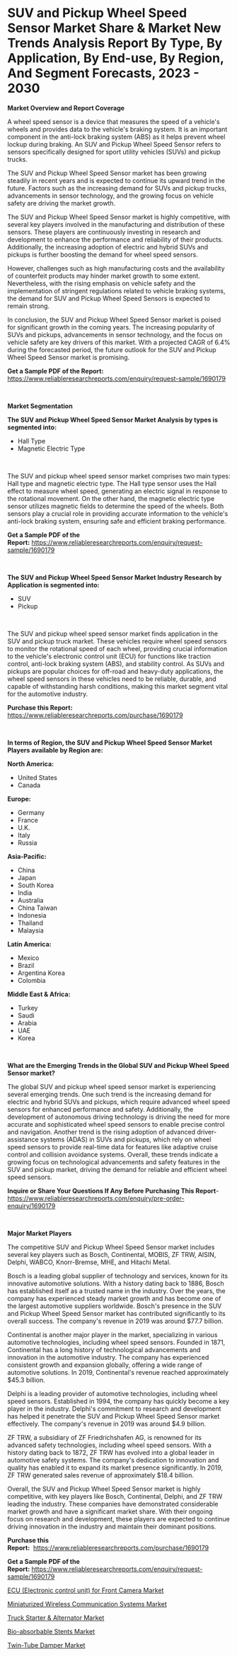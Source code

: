 <p><h1>SUV and Pickup Wheel Speed Sensor Market Share & Market New Trends Analysis Report By Type, By Application, By End-use, By Region, And Segment Forecasts, 2023 - 2030</h1></p><p><strong>Market Overview and Report Coverage</strong></p>
<p><p>A wheel speed sensor is a device that measures the speed of a vehicle's wheels and provides data to the vehicle's braking system. It is an important component in the anti-lock braking system (ABS) as it helps prevent wheel lockup during braking. An SUV and Pickup Wheel Speed Sensor refers to sensors specifically designed for sport utility vehicles (SUVs) and pickup trucks.</p><p>The SUV and Pickup Wheel Speed Sensor market has been growing steadily in recent years and is expected to continue its upward trend in the future. Factors such as the increasing demand for SUVs and pickup trucks, advancements in sensor technology, and the growing focus on vehicle safety are driving the market growth.</p><p>The SUV and Pickup Wheel Speed Sensor market is highly competitive, with several key players involved in the manufacturing and distribution of these sensors. These players are continuously investing in research and development to enhance the performance and reliability of their products. Additionally, the increasing adoption of electric and hybrid SUVs and pickups is further boosting the demand for wheel speed sensors.</p><p>However, challenges such as high manufacturing costs and the availability of counterfeit products may hinder market growth to some extent. Nevertheless, with the rising emphasis on vehicle safety and the implementation of stringent regulations related to vehicle braking systems, the demand for SUV and Pickup Wheel Speed Sensors is expected to remain strong.</p><p>In conclusion, the SUV and Pickup Wheel Speed Sensor market is poised for significant growth in the coming years. The increasing popularity of SUVs and pickups, advancements in sensor technology, and the focus on vehicle safety are key drivers of this market. With a projected CAGR of 6.4% during the forecasted period, the future outlook for the SUV and Pickup Wheel Speed Sensor market is promising.</p></p>
<p><strong>Get a Sample PDF of the Report:</strong> <a href="https://www.reliableresearchreports.com/enquiry/request-sample/1690179">https://www.reliableresearchreports.com/enquiry/request-sample/1690179</a></p>
<p>&nbsp;</p>
<p><strong>Market Segmentation</strong></p>
<p><strong>The SUV and Pickup Wheel Speed Sensor Market Analysis by types is segmented into:</strong></p>
<p><ul><li>Hall Type</li><li>Magnetic Electric Type</li></ul></p>
<p>&nbsp;</p>
<p><p>The SUV and pickup wheel speed sensor market comprises two main types: Hall type and magnetic electric type. The Hall type sensor uses the Hall effect to measure wheel speed, generating an electric signal in response to the rotational movement. On the other hand, the magnetic electric type sensor utilizes magnetic fields to determine the speed of the wheels. Both sensors play a crucial role in providing accurate information to the vehicle's anti-lock braking system, ensuring safe and efficient braking performance.</p></p>
<p><strong>Get a Sample PDF of the Report:</strong>&nbsp;<a href="https://www.reliableresearchreports.com/enquiry/request-sample/1690179">https://www.reliableresearchreports.com/enquiry/request-sample/1690179</a></p>
<p>&nbsp;</p>
<p><strong>The SUV and Pickup Wheel Speed Sensor Market Industry Research by Application is segmented into:</strong></p>
<p><ul><li>SUV</li><li>Pickup</li></ul></p>
<p>&nbsp;</p>
<p><p>The SUV and pickup wheel speed sensor market finds application in the SUV and pickup truck market. These vehicles require wheel speed sensors to monitor the rotational speed of each wheel, providing crucial information to the vehicle's electronic control unit (ECU) for functions like traction control, anti-lock braking system (ABS), and stability control. As SUVs and pickups are popular choices for off-road and heavy-duty applications, the wheel speed sensors in these vehicles need to be reliable, durable, and capable of withstanding harsh conditions, making this market segment vital for the automotive industry.</p></p>
<p><strong>Purchase this Report:</strong>&nbsp; <a href="https://www.reliableresearchreports.com/purchase/1690179">https://www.reliableresearchreports.com/purchase/1690179</a></p>
<p>&nbsp;</p>
<p><strong>In terms of Region, the SUV and Pickup Wheel Speed Sensor Market Players available by Region are:</strong></p>
<p>
    <p> <strong> North America: </strong>
        <ul>
            <li>United States</li>
            <li>Canada</li>
        </ul>
        </p> 
    <p> <strong> Europe: </strong>
        <ul>
            <li>Germany</li>
            <li>France</li>
            <li>U.K.</li>
            <li>Italy</li>
            <li>Russia</li>
        </ul>
        </p> 
    <p> <strong> Asia-Pacific: </strong>
        <ul>
            <li>China</li>
            <li>Japan</li>
            <li>South Korea</li>
            <li>India</li>
            <li>Australia</li>
            <li>China Taiwan</li>
            <li>Indonesia</li>
            <li>Thailand</li>
            <li>Malaysia</li>
        </ul>
        </p> 
    <p> <strong> Latin America: </strong>
        <ul>
            <li>Mexico</li>
            <li>Brazil</li>
            <li>Argentina Korea</li>
            <li>Colombia</li>
        </ul>
        </p> 
    <p> <strong> Middle East & Africa: </strong>
        <ul>
            <li>Turkey</li>
            <li>Saudi</li>
            <li>Arabia</li>
            <li>UAE</li>
            <li>Korea</li>
        </ul>
    </p>
    </p>
<p>&nbsp;</p>
<p><strong>What are the Emerging Trends in the Global SUV and Pickup Wheel Speed Sensor market?</strong></p>
<p><p>The global SUV and pickup wheel speed sensor market is experiencing several emerging trends. One such trend is the increasing demand for electric and hybrid SUVs and pickups, which require advanced wheel speed sensors for enhanced performance and safety. Additionally, the development of autonomous driving technology is driving the need for more accurate and sophisticated wheel speed sensors to enable precise control and navigation. Another trend is the rising adoption of advanced driver-assistance systems (ADAS) in SUVs and pickups, which rely on wheel speed sensors to provide real-time data for features like adaptive cruise control and collision avoidance systems. Overall, these trends indicate a growing focus on technological advancements and safety features in the SUV and pickup market, driving the demand for reliable and efficient wheel speed sensors.</p></p>
<p><strong>Inquire or Share Your Questions If Any Before Purchasing This Report</strong>- <a href="https://www.reliableresearchreports.com/enquiry/pre-order-enquiry/1690179">https://www.reliableresearchreports.com/enquiry/pre-order-enquiry/1690179</a></p>
<p>&nbsp;</p>
<p><strong>Major Market Players</strong></p>
<p><p>The competitive SUV and Pickup Wheel Speed Sensor market includes several key players such as Bosch, Continental, MOBIS, ZF TRW, AISIN, Delphi, WABCO, Knorr-Bremse, MHE, and Hitachi Metal.</p><p>Bosch is a leading global supplier of technology and services, known for its innovative automotive solutions. With a history dating back to 1886, Bosch has established itself as a trusted name in the industry. Over the years, the company has experienced steady market growth and has become one of the largest automotive suppliers worldwide. Bosch's presence in the SUV and Pickup Wheel Speed Sensor market has contributed significantly to its overall success. The company's revenue in 2019 was around $77.7 billion.</p><p>Continental is another major player in the market, specializing in various automotive technologies, including wheel speed sensors. Founded in 1871, Continental has a long history of technological advancements and innovation in the automotive industry. The company has experienced consistent growth and expansion globally, offering a wide range of automotive solutions. In 2019, Continental's revenue reached approximately $45.3 billion.</p><p>Delphi is a leading provider of automotive technologies, including wheel speed sensors. Established in 1994, the company has quickly become a key player in the industry. Delphi's commitment to research and development has helped it penetrate the SUV and Pickup Wheel Speed Sensor market effectively. The company's revenue in 2019 was around $4.9 billion.</p><p>ZF TRW, a subsidiary of ZF Friedrichshafen AG, is renowned for its advanced safety technologies, including wheel speed sensors. With a history dating back to 1872, ZF TRW has evolved into a global leader in automotive safety systems. The company's dedication to innovation and quality has enabled it to expand its market presence significantly. In 2019, ZF TRW generated sales revenue of approximately $18.4 billion.</p><p>Overall, the SUV and Pickup Wheel Speed Sensor market is highly competitive, with key players like Bosch, Continental, Delphi, and ZF TRW leading the industry. These companies have demonstrated considerable market growth and have a significant market share. With their ongoing focus on research and development, these players are expected to continue driving innovation in the industry and maintain their dominant positions.</p></p>
<p><strong>Purchase this Report:</strong>&nbsp;&nbsp;<a href="https://www.reliableresearchreports.com/purchase/1690179">https://www.reliableresearchreports.com/purchase/1690179</a></p>
<p></p>
<p><strong>Get a Sample PDF of the Report:</strong>&nbsp;<a href="https://www.reliableresearchreports.com/enquiry/request-sample/1690179">https://www.reliableresearchreports.com/enquiry/request-sample/1690179</a></p>
<p><p><a href="https://github.com/Chiragrp23/Market-Research-Report-List-1/blob/main/ecu-electronic-control-unit-for-front-camera-market.md">ECU (Electronic control unit) for Front Camera Market</a></p><p><a href="https://www.linkedin.com/pulse/miniaturized-wireless-communication-systems-market-research-ydetc/">Miniaturized Wireless Communication Systems Market</a></p><p><a href="https://github.com/Chiragrp24/Market-Research-Report-List-1/blob/main/truck-starter-alternator-market.md">Truck Starter & Alternator Market</a></p><p><a href="https://medium.com/@jaydonhyatt2023/bio-absorbable-stents-market-size-reveals-the-best-marketing-channels-in-global-industry-0c46d9b1a02f">Bio-absorbable Stents Market</a></p><p><a href="https://www.linkedin.com/pulse/twin-tube-damper-market-size-growth-forecast-from-2023--he76c/">Twin-Tube Damper Market</a></p></p>